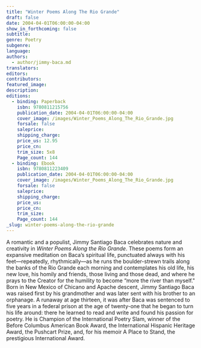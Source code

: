 ```yaml
---
title: "Winter Poems Along The Rio Grande"
draft: false
date: 2004-04-01T06:00:00-04:00
show_in_forthcoming: false
subtitle:
genre: Poetry
subgenre:
language:
authors:
  - author/jimmy-baca.md
translators:
editors:
contributors:
featured_image:
description:
editions:
  - binding: Paperback
    isbn: 9780811215756
    publication_date: 2004-04-01T06:00:00-04:00
    cover_image: /images/Winter_Poems_Along_The_Rio_Grande.jpg
    forsale: false
    saleprice:
    shipping_charge:
    price_us: 12.95
    price_cn:
    trim_size: 5x8
    Page_count: 144
  - binding: Ebook
    isbn: 9780811223409
    publication_date: 2004-04-01T06:00:00-04:00
    cover_image: /images/Winter_Poems_Along_The_Rio_Grande.jpg
    forsale: false
    saleprice:
    shipping_charge:
    price_us:
    price_cn:
    trim_size:
    Page_count: 144
_slug: winter-poems-along-the-rio-grande
---
```


A romantic and a populist, Jimmy Santiago Baca celebrates nature and creativity in _Winter Poems Along the Rio Grande_. These poems form an expansive meditation on Baca’s spiritual life, punctuated always with his feet––repeatedly, rhythmically––as he runs the boulder-strewn trails along the banks of the Rio Grande each morning and contemplates his old life, his new love, his homily and friends, those living and those dead, and where he prays to the Creator for the humility to become “more the river than myself." Born in New Mexico of Chicano and Apache descent, Jimmy Santiago Baca was raised first by his grandmother and was later sent with his brother to an orphanage. A runaway at age thirteen, it was after Baca was sentenced to five years in a federal prison at the age of twenty-one that he began to turn his life around: there he learned to read and write and found his passion for poetry. He is Champion of the International Poetry Slam, winner of the Before Columbus American Book Award, the International Hispanic Heritage Award, the Pushcart Prize, and, for his memoir A Place to Stand, the prestigious International Award.

